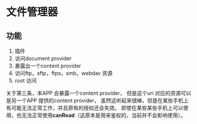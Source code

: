 # 文件管理器

## 功能

1. 插件
2. 访问document provider
3. 暴露出一个content provider
4. 访问ftp，sftp，ftps，smb，webdav 资源
5. root 访问

关于第三条，本APP 会暴露一个content provider，
但是这个uri 对应的资源可以是另一个APP 提供的content provider，
虽然这听起来很棒，但是在某些手机上有可能无法正常工作，并且原有的授权还会失效。
即使在某些某些手机上可以使用，也无法正常使用**canRead**（这原本是用来鉴权的，当前并不会影响使用）。
